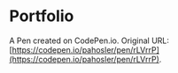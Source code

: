 # Portfolio

A Pen created on CodePen.io. Original URL: [https://codepen.io/pahosler/pen/rLVrrP](https://codepen.io/pahosler/pen/rLVrrP).

